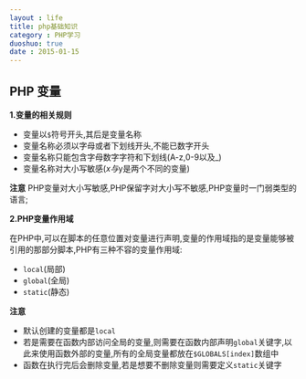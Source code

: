 ```yaml
---
layout : life
title: php基础知识
category : PHP学习
duoshuo: true
date : 2015-01-15
---
```


<!-- more -->


## **PHP 变量**

**1.变量的相关规则**

* 变量以```$```符号开头,其后是变量名称
* 变量名称必须以字母或者下划线开头,不能已数字开头
* 变量名称只能包含字母数字字符和下划线(A-z,0-9以及_)
* 变量名称对大小写敏感($x与$y是两个不同的变量)

**注意** PHP变量对大小写敏感,PHP保留字对大小写不敏感,PHP变量时一门弱类型的语言;

**2.PHP变量作用域**

 在PHP中,可以在脚本的任意位置对变量进行声明,变量的作用域指的是变量能够被引用的那部分脚本,PHP有三种不容的变量作用域:

* ```local```(局部)
* ```global```(全局)
* ```static```(静态)

**注意** 

* 默认创建的变量都是```local```
* 若是需要在函数内部访问全局的变量,则需要在函数内部声明```global```关键字,以此来使用函数外部的变量,所有的全局变量都放在```$GLOBALS[index]```数组中
* 函数在执行完后会删除变量,若是想要不删除变量则需要定义```static```关键字
